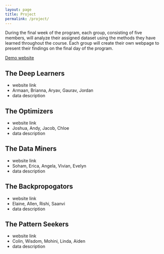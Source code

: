 ```yaml
---
layout: page
title: Project
permalink: /project/
---
```

During the final week of the program, each group, consisting of five members, will analyze their assigned dataset using the methods they have learned throughout the course. Each group will create their own webpage to present their findings on the final day of the program.

[Demo website](https://wonjun-seo.github.io/cosmos-demo/)

## The Deep Learners
- website link
- Armaan, Brianna, Aryav, Gaurav, Jordan
- data description

## The Optimizers 
- website link
- Joshua, Andy, Jacob, Chloe
- data description

## The Data Miners
- website link
- Soham, Erica, Angela, Vivian, Evelyn
- data description

## The Backpropogators
- website link
- Elaine, Allen, Rishi, Saanvi
- data description

## The Pattern Seekers
- website link
- Colin, Wisdom, Mohini, Linda, Aiden
- data description
